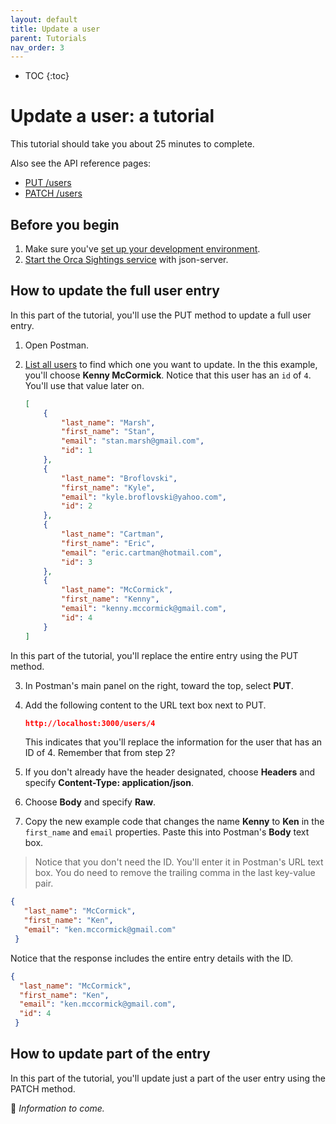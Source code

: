 ```yaml
---
layout: default
title: Update a user
parent: Tutorials
nav_order: 3
---
```


- TOC
{:toc}

# Update a user: a tutorial

This tutorial should take you about 25 minutes to complete.

Also see the API reference pages:

* [PUT /users](../reference/users-resource/users-put.md)
* [PATCH /users](../reference/users-resource/users-patch.md)

## Before you begin

1. Make sure you've [set up your development environment](./set-up-dev-env.md).
2. [Start the Orca Sightings service](./start-service.md) with json-server.

## How to update the full user entry

In this part of the tutorial, you'll use the PUT method to update a full user entry.

1. Open Postman.

2. [List all users](./list-users.md) to find which one you want to update. In the this example, you'll choose **Kenny McCormick**. Notice that this user has an `id` of `4`. You'll use that value later on.

   ```json
   [
       {
           "last_name": "Marsh",
           "first_name": "Stan",
           "email": "stan.marsh@gmail.com",
           "id": 1
       },
       {
           "last_name": "Broflovski",
           "first_name": "Kyle",
           "email": "kyle.broflovski@yahoo.com",
           "id": 2
       },
       {
           "last_name": "Cartman",
           "first_name": "Eric",
           "email": "eric.cartman@hotmail.com",
           "id": 3
       },
       {
           "last_name": "McCormick",
           "first_name": "Kenny",
           "email": "kenny.mccormick@gmail.com",
           "id": 4
       }
   ]
   ```

In this part of the tutorial, you'll replace the entire entry using the PUT method. 

3. In Postman's main panel on the right, toward the top, select **PUT**.

4. Add the following content to the URL text box next to PUT.
    ```json
    http://localhost:3000/users/4
    ```
    This indicates that you'll replace the information for the user that has an ID of 4. Remember that from step 2?

5. If you don't already have the header designated, choose **Headers** and specify **Content-Type: application/json**. 

6. Choose **Body** and specify **Raw**.

7. Copy the new example code that changes the name **Kenny** to **Ken** in the `first_name` and `email` properties. Paste this into Postman's **Body** text box.

 > Notice that you don't need the ID. You'll enter it in Postman's URL text box. You do need to remove the trailing comma in the last key-value pair.

```json
{
   "last_name": "McCormick",
   "first_name": "Ken",
   "email": "ken.mccormick@gmail.com"
 }
 ```

Notice that the response includes the entire entry details with the ID.

```json
{
  "last_name": "McCormick",
  "first_name": "Ken",
  "email": "ken.mccormick@gmail.com",
  "id": 4
 }
```

## How to update part of the entry

In this part of the tutorial, you'll update just a part of the user entry using the PATCH method.

🚧 *Information to come.*

